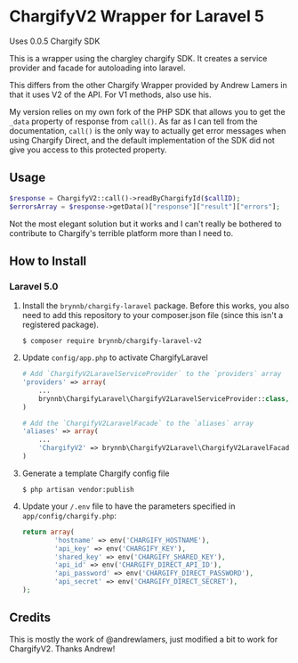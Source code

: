 ChargifyV2 Wrapper for Laravel 5 
=====================================

Uses 0.0.5 Chargify SDK

This is a wrapper using the chargley chargify SDK. It creates a service provider and facade for autoloading into laravel.

This differs from the other Chargify Wrapper provided by Andrew Lamers in that it uses V2 of the API. For V1 methods, also use his.

My version relies on my own fork of the PHP SDK that allows you to get the `_data` property of response from `call()`. 
As far as I can tell from the documentation, `call()` is the only way to actually get error messages when using Chargify Direct, and the default implementation of the SDK did not give you access to this protected property. 

Usage
---------------

```php
$response = ChargifyV2::call()->readByChargifyId($callID);
$errorsArray = $response->getData()["response"]["result"]["errors"];
```

Not the most elegant solution but it works and I can't really be bothered to contribute to Chargify's terrible platform more than I need to.

How to Install
---------------

### Laravel 5.0

1.  Install the `brynnb/chargify-laravel` package. Before this works, you also need to add this repository to your composer.json file (since this isn't a registered package).

    ```shell
    $ composer require brynnb/chargify-laravel-v2
    ```

1. Update `config/app.php` to activate ChargifyLaravel

    ```php
    # Add `ChargifyV2LaravelServiceProvider` to the `providers` array
    'providers' => array(
        ...
        brynnb\ChargifyLaravel\ChargifyV2LaravelServiceProvider::class,
    )

    # Add the `ChargifyV2LaravelFacade` to the `aliases` array
    'aliases' => array(
        ...
        'ChargifyV2' => brynnb\ChargifyV2Laravel\ChargifyV2LaravelFacade::class
    )
    ```

1.  Generate a template Chargify config file

    ```shell
    $ php artisan vendor:publish
    ```

1.  Update your `/.env` file to have the parameters specified in `app/config/chargify.php`:

    ```php
    return array(
			'hostname' => env('CHARGIFY_HOSTNAME'),
			'api_key' => env('CHARGIFY_KEY'),
			'shared_key' => env('CHARGIFY_SHARED_KEY'),
			'api_id' => env('CHARGIFY_DIRECT_API_ID'),
			'api_password' => env('CHARGIFY_DIRECT_PASSWORD'),
			'api_secret' => env('CHARGIFY_DIRECT_SECRET'),
    );
    ```

Credits
---------------
This is mostly the work of @andrewlamers, just modified a bit to work for ChargifyV2. Thanks Andrew!
